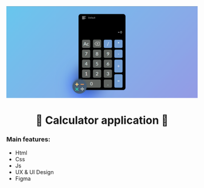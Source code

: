 <img src="./img/png/Calculator Intro.png" width="900" alt="Calculator Intro">
<h1 align='center'>📲 Calculator application 📲</h1>
<h3>Main features:</h3>

 - Html
 - Css
 - Js
 - UX & UI Design
 - Figma
